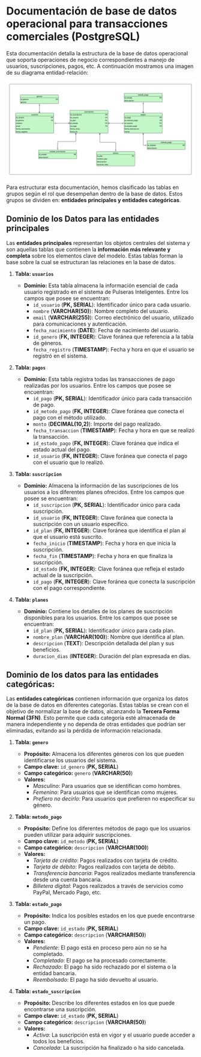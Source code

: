 # Documentación de base de datos operacional para transacciones comerciales (PostgreSQL)

Esta documentación detalla la estructura de la base de datos operacional que soporta operaciones de negocio correspondientes a manejo
de usuarios, suscripciones, pagos, etc. A continuación mostramos una imagen de su diagrama entidad-relación: 

![DER sistema operacional](/img/DER_sistema_operacional_pulseras_inteligentes.png)

Para estructurar esta documentación, hemos clasificado las tablas en grupos según el rol que desempeñan dentro de la base de datos. Estos grupos se dividen en: **entidades principales y entidades categóricas**.

## Dominio de los Datos para las entidades principales

Las **entidades principales** representan los objetos centrales del sistema y son aquellas tablas que contienen la **información más relevante y completa** sobre los elementos clave del modelo. Estas tablas forman la base sobre la cual se estructuran las relaciones en la base de datos.

1. **Tabla: `usuarios`**
   - **Dominio:** Esta tabla almacena la información esencial de cada usuario registrado en el sistema de Pulseras Inteligentes. Entre los campos que posee se encuentran:
     - `id_usuario` (**PK, SERIAL**): Identificador único para cada usuario.
     - `nombre` (**VARCHAR(50)**): Nombre completo del usuario.
     - `email` (**VARCHAR(255)**): Correo electrónico del usuario, utilizado para comunicaciones y autenticación.
     - `fecha_nacimiento` (**DATE**): Fecha de nacimiento del usuario.
     - `id_genero` (**FK, INTEGER**): Clave foránea que referencia a la tabla de géneros.
     - `fecha_registro` (**TIMESTAMP**): Fecha y hora en que el usuario se registró en el sistema.

2. **Tabla: `pagos`**
   - **Dominio:** Esta tabla registra todas las transacciones de pago realizadas por los usuarios. Entre los campos que posee se encuentran:
     - `id_pago` (**PK, SERIAL**): Identificador único para cada transacción de pago.
     - `id_metodo_pago` (**FK, INTEGER**): Clave foránea que conecta el pago con el método utilizado.
     - `monto` (**DECIMAL(10,2)**): Importe del pago realizado.
     - `fecha_transaccion` (**TIMESTAMP**): Fecha y hora en que se realizó la transacción.
     - `id_estado_pago` (**FK, INTEGER**): Clave foránea que indica el estado actual del pago.
     - `id_usuario` (**FK, INTEGER**): Clave foránea que conecta el pago con el usuario que lo realizó.

3. **Tabla: `suscripcion`**
   - **Dominio:** Almacena la información de las suscripciones de los usuarios a los diferentes planes ofrecidos. Entre los campos que posee se encuentran:
     - `id_suscripcion` (**PK, SERIAL**): Identificador único para cada suscripción.
     - `id_usuario` (**FK, INTEGER**): Clave foránea que conecta la suscripción con un usuario específico.
     - `id_plan` (**FK, INTEGER**): Clave foránea que identifica el plan al que el usuario está suscrito.
     - `fecha_inicio` (**TIMESTAMP**): Fecha y hora en que inicia la suscripción.
     - `fecha_fin` (**TIMESTAMP**): Fecha y hora en que finaliza la suscripción.
     - `id_estado` (**FK, INTEGER**): Clave foránea que refleja el estado actual de la suscripción.
     - `id_pago` (**FK, INTEGER**): Clave foránea que conecta la suscripción con el pago correspondiente.

4. **Tabla: `planes`**
   - **Dominio:** Contiene los detalles de los planes de suscripción disponibles para los usuarios. Entre los campos que posee se encuentran:
     - `id_plan` (**PK, SERIAL**): Identificador único para cada plan.
     - `nombre_plan` (**VARCHAR(100)**): Nombre que identifica al plan.
     - `descripcion` (**TEXT**): Descripción detallada del plan y sus beneficios.
     - `duracion_dias` (**INTEGER**): Duración del plan expresada en días.

## Dominio de los datos para las entidades categóricas:

Las **entidades categóricas** contienen información que organiza los datos de la base de datos en diferentes categorías. Estas tablas se crean con el objetivo de normalizar la base de datos, alcanzando la **Tercera Forma Normal (3FN)**. Esto permite que cada categoría esté almacenada de manera independiente y no dependa de otras entidades que podrían ser eliminadas, evitando así la pérdida de información relacionada.

1. **Tabla: `genero`**
   - **Propósito:** Almacena los diferentes géneros con los que pueden identificarse los usuarios del sistema.
   - **Campo clave:** `id_genero` (**PK, SERIAL**)
   - **Campo categórico:** `genero` (**VARCHAR(50)**)
   - **Valores:** 
     - *Masculino*: Para usuarios que se identifican como hombres.
     - *Femenino*: Para usuarios que se identifican como mujeres.
     - *Prefiero no decirlo*: Para usuarios que prefieren no especificar su género.

2. **Tabla: `metodo_pago`**
   - **Propósito:** Define los diferentes métodos de pago que los usuarios pueden utilizar para adquirir suscripciones.
   - **Campo clave:** `id_metodo` (**PK, SERIAL**)
   - **Campo categórico:** `descripcion` (**VARCHAR(100)**)
   - **Valores:** 
     - *Tarjeta de crédito*: Pagos realizados con tarjeta de crédito.
     - *Tarjeta de débito*: Pagos realizados con tarjeta de débito.
     - *Transferencia bancaria*: Pagos realizados mediante transferencia desde una cuenta bancaria.
     - *Billetera digital*: Pagos realizados a través de servicios como PayPal, Mercado Pago, etc.

3. **Tabla: `estado_pago`**
   - **Propósito:** Indica los posibles estados en los que puede encontrarse un pago.
   - **Campo clave:** `id_estado` (**PK, SERIAL**)
   - **Campo categórico:** `descripcion` (**VARCHAR(50)**)
   - **Valores:** 
     - *Pendiente*: El pago está en proceso pero aún no se ha completado.
     - *Completado*: El pago se ha procesado correctamente.
     - *Rechazado*: El pago ha sido rechazado por el sistema o la entidad bancaria.
     - *Reembolsado*: El pago ha sido devuelto al usuario.

4. **Tabla: `estado_suscripcion`**
   - **Propósito:** Describe los diferentes estados en los que puede encontrarse una suscripción.
   - **Campo clave:** `id_estado` (**PK, SERIAL**)
   - **Campo categórico:** `descripcion` (**VARCHAR(50)**)
   - **Valores:** 
     - *Activa*: La suscripción está en vigor y el usuario puede acceder a todos los beneficios.
     - *Cancelada*: La suscripción ha finalizado o ha sido cancelada.